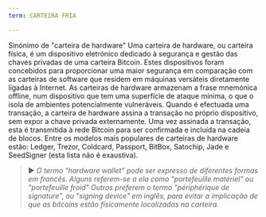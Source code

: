 ```yaml
---
term: CARTEIRA FRIA

---
```

Sinónimo de "carteira de hardware" Uma carteira de hardware, ou carteira física, é um dispositivo eletrónico dedicado à segurança e gestão das chaves privadas de uma carteira Bitcoin. Estes dispositivos foram concebidos para proporcionar uma maior segurança em comparação com as carteiras de software que residem em máquinas versáteis diretamente ligadas à Internet. As carteiras de hardware armazenam a frase mnemónica offline, num dispositivo que tem uma superfície de ataque mínima, o que o isola de ambientes potencialmente vulneráveis. Quando é efectuada uma transação, a carteira de hardware assina a transação no próprio dispositivo, sem expor a chave privada externamente. Uma vez assinada a transação, esta é transmitida à rede Bitcoin para ser confirmada e incluída na cadeia de blocos. Entre os modelos mais populares de carteiras de hardware estão: Ledger, Trezor, Coldcard, Passport, BitBox, Satochip, Jade e SeedSigner (esta lista não é exaustiva).

> ► *O termo "hardware wallet" pode ser expresso de diferentes formas em francês. Alguns referem-se a ela como "portefeuille matériel" ou "portefeuille froid" Outros preferem o termo "périphérique de signature", ou "signing device" em inglês, para evitar a implicação de que as bitcoins estão fisicamente localizadas na carteira.*